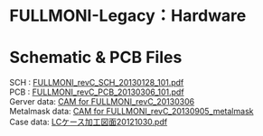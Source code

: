 
# FULLMONI-Legacy：Hardware
# Schematic & PCB Files
 SCH : [FULLMONI_revC_SCH_20130128_101.pdf](https://github.com/tomoya723/FULLMONI-Legacy/blob/4514685d8f7103bcbfc3824f94381c39d037f4da/Hardware/FULLMONI_revC_SCH_20130128_101.pdf)<br>
 PCB : [FULLMONI_revC_PCB_20130306_101.pdf](https://github.com/tomoya723/FULLMONI-Legacy/blob/c4a8cc1ee19b74c6463b97665e4f9444e0cc6ba2/Hardware/FULLMONI_revC_PCB_20130306_101.pdf)<br>
 Gerver data: [CAM for FULLMONI_revC_20130306](https://github.com/tomoya723/FULLMONI-Legacy/tree/5013744d0d0d1694fd1f57bb33fa13641ba547d0/Hardware/CAM%20for%20FULLMONI_revC_20130306)<br>
 Metalmask data: [CAM for FULLMONI_revC_20130905_metalmask](https://github.com/tomoya723/FULLMONI-Legacy/tree/95ea076388679fc861d6b10b5c2362134d616c25/Hardware/CAM%20for%20FULLMONI_revC_20130905_metalmask)<br>
 Case data: [LCケース加工図面20121030.pdf](https://github.com/tomoya723/FULLMONI-Legacy/blob/f6450ae8e5cbf89b6b0861b6293d36d16016387c/Hardware/LC%E3%82%B1%E3%83%BC%E3%82%B9%E5%8A%A0%E5%B7%A5%E5%9B%B3%E9%9D%A220121030.pdf)<br>

